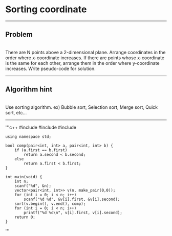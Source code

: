 <h1>Sorting coordinate</h1>
<hr>
<h2>Problem</h2><br>
There are N points above a 2-dimensional plane. Arrange coordinates in the order where x-coordinate increases. If there are points whose x-coordinate is the same for each other, arrange them in the order where y-coordinate increases. Write pseudo-code for solution.
<hr>
<h2>Algorithm hint</h2><br>
Use sorting algorithm. ex) Bubble sort, Selection sort, Merge sort, Quick sort, etc...
<hr>
'''c++
    #include <iostream>
    #include <vector>
    #include <algorithm>

    using namespace std;

    bool comp(pair<int, int> a, pair<int, int> b) {
	    if (a.first == b.first)
		    return a.second < b.second;
    	else
	    	return a.first < b.first;
    }

    int main(void) {
	    int n;
	    scanf("%d", &n);
	    vector<pair<int, int>> v(n, make_pair(0,0));
	    for (int i = 0; i < n; i++)
		    scanf("%d %d", &v[i].first, &v[i].second);
	    sort(v.begin(), v.end(), comp);
	    for (int i = 0; i < n; i++)
	    	printf("%d %d\n", v[i].first, v[i].second);
	    return 0;
    }
'''